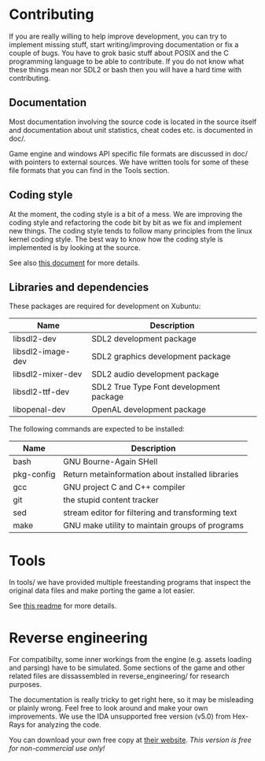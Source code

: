 # Contributing

If you are really willing to help improve development, you can try to implement
missing stuff, start writing/improving documentation or fix a couple of bugs.
You have to grok basic stuff about POSIX and the C programming language to be
able to contribute. If you do not know what these things mean nor SDL2 or bash
then you will have a hard time with contributing.

## Documentation

Most documentation involving the source code is located in the source itself and
documentation about unit statistics, cheat codes etc. is documented in doc/.

Game engine and windows API specific file formats are discussed in doc/ with
pointers to external sources. We have written tools for some of these file
formats that you can find in the Tools section.

## Coding style

At the moment, the coding style is a bit of a mess. We are improving the coding
style and refactoring the code bit by bit as we fix and implement new things.
The coding style tends to follow many principles from the linux kernel coding
style. The best way to know how the coding style is implemented is by looking at
the source.

See also [this document](CODINGSTYLE.md) for more details.

## Libraries and dependencies

These packages are required for development on Xubuntu:

Name              | Description
------------------|----------------------------------------
libsdl2-dev       | SDL2 development package
libsdl2-image-dev | SDL2 graphics development package
libsdl2-mixer-dev | SDL2 audio development package
libsdl2-ttf-dev   | SDL2 True Type Font development package
libopenal-dev     | OpenAL development package

The following commands are expected to be installed:

Name        | Description
------------|--------------------------------------------------
bash        | GNU Bourne-Again SHell
pkg-config  | Return metainformation about installed libraries
gcc         | GNU project C and C++ compiler
git         | the stupid content tracker
sed         | stream editor for filtering and transforming text
make        | GNU make utility to maintain groups of programs

# Tools

In tools/ we have provided multiple freestanding programs that inspect the
original data files and make porting the game a lot easier.

See [this readme](tools/README.md) for more details.

# Reverse engineering

For compatibilty, some inner workings from the engine (e.g. assets loading and
parsing) have to be simulated. Some sections of the game and other related files
are dissassembled in reverse_engineering/ for research purposes.

The documentation is really tricky to get right here, so it may be misleading or
plainly wrong. Feel free to look around and make your own improvements. We use
the IDA unsupported free version (v5.0) from Hex-Rays for analyzing the code.

You can download your own free copy at [their website](https://www.hex-rays.com/products/ida/support/download_freeware.shtml).
*This version is free for non-commercial use only!*

